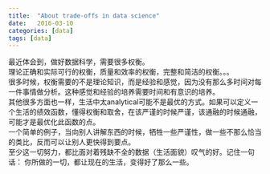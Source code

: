 ```yaml
---
title:  "About trade-offs in data science"
date:   2016-03-10
categories: [data]
tags: [data]
---
```

最近体会到，做好数据科学，需要很多权衡。  
理论正确和实际可行的权衡，质量和效率的权衡，完整和简洁的权衡。。。    
很多时候，权衡需要的不是理论知识，而是经验和感觉，因为没有那么多时间对每一件事情做分析。这种感觉和经验的培养需要时间和有意识的培养。    
其他很多方面也一样，生活中太analytical可能不是最优的方式。如果可以定义一个生活的绩效函数，懂得权衡和取舍，在该严谨的时候严谨，该通融的时候通融，可能才是最优化此函数的点。  
一个简单的例子，当向别人讲解东西的时候，牺牲一些严谨性，做一些不那么恰当的类比，反而可以让别人更快得到要点。  
至少这一切努力，都比面对着残缺不全的数据（生活面貌）叹气的好。记住一句话： 
你所做的一切，都让现在的生活，变得好了那么一些。   
